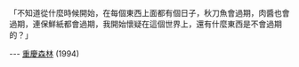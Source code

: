 「不知道從什麼時候開始，在每個東西上面都有個日子，秋刀魚會過期，肉醬也會過期，連保鮮紙都會過期，我開始懷疑在這個世界上，還有什麼東西是不會過期的？」

--- [重慶森林](https://www.netflix.com/watch/81580512) (1994)
